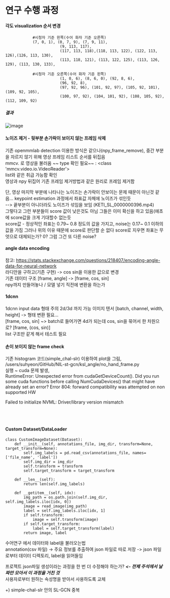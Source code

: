 # 연구 수행 과정  

#### 각도 visualization 순서 변경  
```
			#시청자 기준 왼쪽(수어 화자 기준 오른쪽)
			(7, 0, 1), (0, 7, 9), (7, 9, 11),
                        (9, 113, 117),
                        (117, 113, 118),(118, 113, 122), (122, 113, 126),(126, 113, 130),
                        (113, 118, 121), (113, 122, 125), (113, 126, 129), (113, 130, 133),

			#시청자 기준 오른쪽(수어 화자 기준 왼쪽)
                        (1, 0, 6), (8, 6, 0), (92, 8, 6),
                        (96, 92, 8),
                        (97, 92, 96), (101, 92, 97), (105, 92, 101), (109, 92, 105),
                        (100, 97, 92), (104, 101, 92), (108, 105, 92), (112, 109, 92)
```  
  
  
##### 결과  
![image](https://user-images.githubusercontent.com/82634312/204615619-4b50ab63-af4d-44a9-be25-28759bc7844a.png)  

#### 노이즈 제거 - 뒷부분 손가락이 보이지 않는 프레임 삭제  
기존 openmmlab detection 이용한 방식은 같으나(npy_frame_remove), 중간 부분을 자르지 않기 위해 영상 프레임 리스트 순서를 뒤집음  
mmcv. 로 영상을 불러옴 ~~ type 확인 필요~~ : <class 'mmcv.video.io.VideoReader'>  
list와 같은 취급 가능함 확인  
영상과 npy 뒤집어 기존 프레임 제거방법과 같은 원리로 프레임 제거함
  
단, 영상 마지막 부분에 나타나는 노이즈는 손가락이 안보이는 문제 때문이 아닌것 같음... keypoint estimation 과정에서 좌표값 자체에 노이즈가 섞인듯  
--> 끝부분이 아니더라도 노이즈가 섞임을 보임 (KETI_SL_0000000396.mp4)  
그렇다고 그런 부분들이 score 값이 낮은것도 아님 그들은 이미 확신을 하고 있음(애초에 score값을 크게 기대할수 없는듯  
score값 - 정상적인 좌표는 0.79~ 0.8 정도의 값을 가지고, noise는 0.17~ 0.1 이하의 값을 가짐 그러나 위의 이유 때문에 score로 판단할 순 없다
score로 지우면 좌표는 무엇으로 대체되는가? 0? 그럼 그건 또 다른 noise?  
  
#### angle data encoding  
참고: https://stats.stackexchange.com/questions/218407/encoding-angle-data-for-neural-network  
라디안을 구하고(기존 구현) -> cos sin을 이용한 값으로 변경  
기존 데이터 구조 [frame, angle] -> [frame, cos, sin]  
npy까지 만들어놓나 / 모델 넣기 직전에 변환을 하는가  

#### 1dcnn  
1dcnn input data 형태 주의 2d/3d 까지 가능
이미지 텐서 [batch, channel, width, height] -> 형태 변환 필요...  
[frame, cos, sin] ~> batch로 들어가면 4d가 되는데 cos, sin을 묶어서 한 차원으로? [frame, (cos, sin)]  
list 구조만 같게 해서 테스트 필요

#### 손이 보이지 않는 frame check  
기존 histogram 코드(simple_chal-slr) 이용하여 plot을 그림, /users/suhyeon/GitHub/NIL-st-gcn/ksl_angle/no_hand_frame.py  
실행 ~ cuda 문제 발생,  
RuntimeError: Unexpected error from cudaGetDeviceCount(). Did you run some cuda functions before calling NumCudaDevices() that might have already set an error? Error 804: forward compatibility was attempted on non supported HW  

Failed to initialize NVML: Driver/library version mismatch


</br></br>
#### Custom Dataset/DataLoader  
```
class CustomImageDataset(Dataset):
    def __init__(self, annotations_file, img_dir, transform=None, target_transform=None):
        self.img_labels = pd.read_csv(annotations_file, names=['file_name', 'label'])
        self.img_dir = img_dir
        self.transform = transform
        self.target_transform = target_transform

    def __len__(self):
        return len(self.img_labels)

    def __getitem__(self, idx):
        img_path = os.path.join(self.img_dir, self.img_labels.iloc[idx, 0])
        image = read_image(img_path)
        label = self.img_labels.iloc[idx, 1]
        if self.transform:
            image = self.transform(image)
        if self.target_transform:
            label = self.target_transform(label)
        return image, label
``` 
수어연구 에서 데이터와 label을 불러오는법  
annotation(csv 파일) -> 주요 정보를 추출하여 json 파일로 따로 저장 -> json 파일로부터 데이터 디렉토리, label을 읽어들임  

프로젝트 json파일 생성이라는 과정을 한 번 더 수정해야 하는가?  ***<- 전체 주석에서 날짜만 모아서 이 과정을 거친 것***  
사용자로부터 원하는 속성명을 받아서 사용하도록 교체  

+) simple-chal-slr 안의 SL-GCN 중복 

